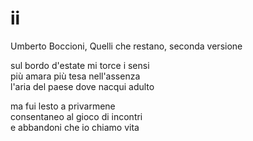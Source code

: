 # ii

Umberto Boccioni, Quelli che restano, seconda versione

sul bordo d'estate mi torce i sensi  
più amara più tesa nell'assenza  
l'aria del paese dove nacqui adulto

ma fui lesto a privarmene  
consentaneo al gioco di incontri  
e abbandoni che io chiamo vita
